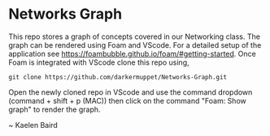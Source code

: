 # Networks Graph

This repo stores a graph of concepts covered in our Networking class. The graph can be rendered using Foam and VScode. For a detailed setup of the application see https://foambubble.github.io/foam/#getting-started. Once Foam is integrated with VScode clone this repo using,
```console
git clone https://github.com/darkermuppet/Networks-Graph.git
```
Open the newly cloned repo in VScode and use the command dropdown (command + shift + p (MAC)) then click on the command "Foam: Show graph" to render the graph.

~ Kaelen Baird
